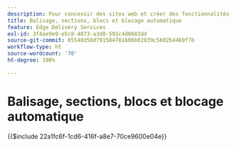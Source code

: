 ```yaml
---
description: Pour concevoir des sites web et créer des fonctionnalités, les équipes de développement utilisent les balises et le modèle DOM qui est rendu dynamiquement à partir du contenu. Les balises et le modèle DOM sont construits de manière à permettre une manipulation et un style flexibles. En même temps, ils offrent des fonctionnalités prêtes à l’emploi afin que l’équipe de développement n’ait pas à se soucier de certains aspects des sites web modernes.
title: Balisage, sections, blocs et blocage automatique
feature: Edge Delivery Services
exl-id: 3f4ae9e9-e5c8-4873-a3d0-591c4d8683dd
source-git-commit: 05548d56d791584781606b02839c5602b4469f7b
workflow-type: ht
source-wordcount: '70'
ht-degree: 100%

---
```


# Balisage, sections, blocs et blocage automatique

{{$include 22a1fc6f-1cd6-416f-a8e7-70ce9600e04e}}
